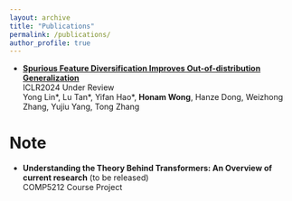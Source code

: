 ```yaml
---
layout: archive
title: "Publications"
permalink: /publications/
author_profile: true
---
```


- [**Spurious Feature Diversification Improves Out-of-distribution Generalization**](https://arxiv.org/pdf/2309.17230.pdf)
 <br /> ICLR2024 Under Review
 <br /> Yong Lin*, Lu Tan\*, Yifan Hao\*, **Honam Wong**, Hanze Dong, Weizhong Zhang, Yujiu Yang, Tong Zhang

Note
======
- **Understanding the Theory Behind Transformers: An Overview of current research** (to be released)
<br /> COMP5212 Course Project